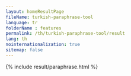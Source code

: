 ```yaml
---
layout: homeResultPage
fileName: turkish-paraphrase-tool
language: tr
folderName : features
permalink: /th/turkish-paraphrase-tool/result
lang: th
nointernationalization: true
sitemap: false
---
```

{% include result/paraphrase.html %}

<script src="/js/result/paraprashing.js" data-foldername="{{page.folderName}}" data-lang="{{page.lang}}"></script>